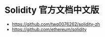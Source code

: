 # Solidity 官方文档中文版

- https://github.com/twq0076262/solidity-zh
- https://github.com/ethereum/solidity
